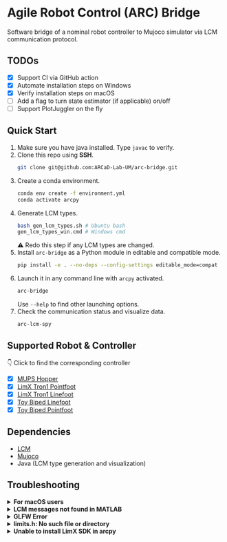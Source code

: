 # Agile Robot Control (ARC) Bridge
Software bridge of a nominal robot controller to Mujoco simulator via LCM communication protocol.

## TODOs
- [x] Support CI via GitHub action
- [x] Automate installation steps on Windows
- [x] Verify installation steps on macOS
- [ ] Add a flag to turn state estimator (if applicable) on/off
- [ ] Support PlotJuggler on the fly

## Quick Start
1. Make sure you have java installed. Type `javac` to verify.
1. Clone this repo using **SSH**.
    ```sh
    git clone git@github.com:ARCaD-Lab-UM/arc-bridge.git
    ```
1. Create a conda environment.
    ```sh
    conda env create -f environment.yml
    conda activate arcpy
    ```
1. Generate LCM types.
    ```sh
    bash gen_lcm_types.sh # Ubuntu bash
    gen_lcm_types_win.cmd # Windows cmd
    ```
    :warning: Redo this step if any LCM types are changed.
1. Install `arc-bridge` as a Python module in editable and compatible mode.
    ```sh
    pip install -e . --no-deps --config-settings editable_mode=compat
    ```
1. Launch it in any command line with `arcpy` activated.
    ```sh
    arc-bridge
    ```
    Use `--help` to find other launching options.
1. Check the communication status and visualize data.
    ```sh
    arc-lcm-spy
    ```

## Supported Robot & Controller
:point_down: Click to find the corresponding controller
- [x] [MUPS Hopper](https://github.com/ARCaD-Lab-UM/mups-controller)
- [x] [LimX Tron1 Pointfoot](https://github.com/ARCaD-Lab-UM/tron1-model-based-controller/blob/main/point_foot/MAIN_PF_LCM.m)
- [x] [LimX Tron1 Linefoot](https://github.com/ARCaD-Lab-UM/tron1-model-based-controller/blob/main/line_foot/MAIN_LF_LCM.m)
- [x] [Toy Biped Linefoot](https://github.com/ARCaD-Lab-UM/TrainingWheel/blob/main/control_Cassie/MAIN_cassie_LCM.m)
- [x] [Toy Biped Pointfoot](https://github.com/ARCaD-Lab-UM/TrainingWheel/blob/main/control_tron1/MAIN_tron1_LCM.m)

## Dependencies
- [LCM](https://github.com/lcm-proj/lcm)
- [Mujoco](https://github.com/google-deepmind/mujoco)
- Java (LCM type generation and visualization)

## Troubleshooting

<details>
    <summary>  
        <b> For macOS users </b>
    </summary>

Use `mjpython` instead of `python` to launch the bridge.
</details>

<details>
    <summary>  
        <b> LCM messages not found in MATLAB </b>
    </summary>

Restart MATLAB once after generating LCM types.
</details>

<details>
    <summary>  
        <b> GLFW Error </b>
    </summary>

```sh
GLFWError: (65542) b'GLX: No GLXFBConfigs returned'
GLFWError: (65545) b'GLX: Failed to find a suitable GLXFBConfig'
ERROR: could not create window
```
Set NVIDIA GPU as primary renderer (for systems with NVIDIA GPUs)
```
export __NV_PRIME_RENDER_OFFLOAD=1
export __GLX_VENDOR_LIBRARY_NAME=nvidia
```
</details>

<details>
    <summary>  
        <b> limits.h: No such file or directory </b>
    </summary>

When compiling LCM, disable unit tests.
```sh
cmake .. -DLCM_ENABLE_EXAMPLES=OFF -DLCM_ENABLE_TESTS=OFF
```
</details>

<details>
    <summary>
        <b> Unable to install LimX SDK in arcpy </b>
    </summary>

Downgrade `mujoco` to 3.2.2 and `numpy` to 1.21.6 manually.
</details>
